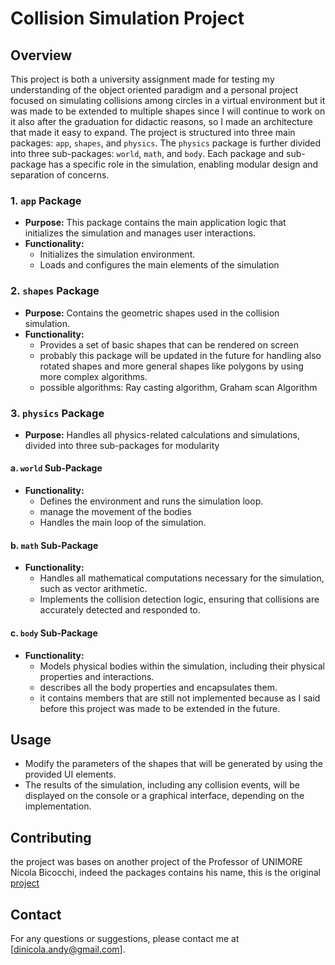 # Collision Simulation Project

## Overview
This project is both a university assignment made for testing my understanding of the object oriented paradigm and a personal project focused on simulating collisions among circles in a virtual environment but it was made to be extended to multiple shapes since I will continue to work on it also after the graduation for didactic reasons, so I made an architecture that made it easy to expand. The project is structured into three main packages: `app`, `shapes`, and `physics`. The `physics` package is further divided into three sub-packages: `world`, `math`, and `body`. Each package and sub-package has a specific role in the simulation, enabling modular design and separation of concerns.

### 1. **`app` Package**
   - **Purpose:** This package contains the main application logic that initializes the simulation and manages user interactions.
   - **Functionality:** 
     - Initializes the simulation environment.
     - Loads and configures the main elements of the simulation

### 2. **`shapes` Package**
   - **Purpose:** Contains the geometric shapes used in the collision simulation.
   - **Functionality:** 
     - Provides a set of basic shapes that can be rendered on screen
     - probably this package will be updated in the future for handling also rotated shapes and more general shapes like polygons by using more complex algorithms.
     - possible algorithms: Ray casting algorithm, Graham scan Algorithm 

### 3. **`physics` Package**
   - **Purpose:** Handles all physics-related calculations and simulations, divided into three sub-packages for modularity

   #### a. **`world` Sub-Package**
   - **Functionality:** 
     - Defines the environment and runs the simulation loop.
     - manage the movement of the bodies
     - Handles the main loop of the simulation.

   #### b. **`math` Sub-Package**
   - **Functionality:** 
     - Handles all mathematical computations necessary for the simulation, such as vector arithmetic.
     - Implements the collision detection logic, ensuring that collisions are accurately detected and responded to.

   #### c. **`body` Sub-Package**
   - **Functionality:** 
     - Models physical bodies within the simulation, including their physical properties and interactions.
     - describes all the body properties and encapsulates them.
     - it contains members that are still not implemented because as I said before this project was made to be extended in the future.




## Usage
- Modify the parameters of the shapes that will be generated by using the provided UI elements.
- The results of the simulation, including any collision events, will be displayed on the console or a graphical interface, depending on the implementation.

## Contributing
the project was bases on another project of the Professor of UNIMORE Nicola Bicocchi, indeed the packages contains his name, this is the original [project](https://github.com/nbicocchi/learn-java-javafx/tree/main/code/desktop-geometry)

## Contact
For any questions or suggestions, please contact me at [dinicola.andy@gmail.com].
